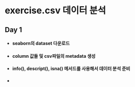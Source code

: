 # exercise.csv 데이터 분석

## Day 1

+ #### seaborn의 dataset 다운로드
+ #### column 값들 및 csv파일의 metadata 생성
+ ####  info(), descript(), isna() 메서드를 사용해서 데이터 분석 준비
+ #### 